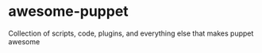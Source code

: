 # awesome-puppet
Collection of scripts, code, plugins, and everything else that makes puppet awesome
